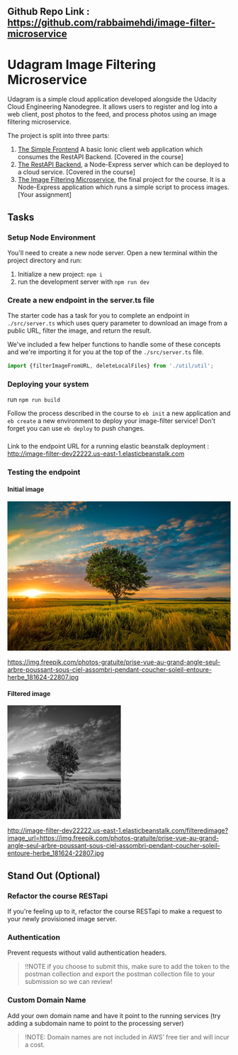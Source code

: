 ## Github Repo Link : <https://github.com/rabbaimehdi/image-filter-microservice>
# Udagram Image Filtering Microservice

Udagram is a simple cloud application developed alongside the Udacity Cloud Engineering Nanodegree. It allows users to register and log into a web client, post photos to the feed, and process photos using an image filtering microservice.

The project is split into three parts:
1. [The Simple Frontend](https://github.com/udacity/cloud-developer/tree/master/course-02/exercises/udacity-c2-frontend)
A basic Ionic client web application which consumes the RestAPI Backend. [Covered in the course]
2. [The RestAPI Backend](https://github.com/udacity/cloud-developer/tree/master/course-02/exercises/udacity-c2-restapi), a Node-Express server which can be deployed to a cloud service. [Covered in the course]
3. [The Image Filtering Microservice](https://github.com/udacity/cloud-developer/tree/master/course-02/project/image-filter-starter-code), the final project for the course. It is a Node-Express application which runs a simple script to process images. [Your assignment]

## Tasks

### Setup Node Environment

You'll need to create a new node server. Open a new terminal within the project directory and run:

1. Initialize a new project: `npm i`
2. run the development server with `npm run dev`

### Create a new endpoint in the server.ts file

The starter code has a task for you to complete an endpoint in `./src/server.ts` which uses query parameter to download an image from a public URL, filter the image, and return the result.

We've included a few helper functions to handle some of these concepts and we're importing it for you at the top of the `./src/server.ts`  file.

```typescript
import {filterImageFromURL, deleteLocalFiles} from './util/util';
```

### Deploying your system
run `npm run build`

Follow the process described in the course to `eb init` a new application and `eb create` a new environment to deploy your image-filter service! Don't forget you can use `eb deploy` to push changes.

### 
Link to the endpoint URL for a running elastic beanstalk deployment :
<http://image-filter-dev22222.us-east-1.elasticbeanstalk.com>

### Testing the endpoint
#### Initial image

![Initial image !](/deployment_screenshots/initialimage.jpg)

<https://img.freepik.com/photos-gratuite/prise-vue-au-grand-angle-seul-arbre-poussant-sous-ciel-assombri-pendant-coucher-soleil-entoure-herbe_181624-22807.jpg>
#### Filtered image

![Filtered image !](/deployment_screenshots/filteredimage.jpg)

<http://image-filter-dev22222.us-east-1.elasticbeanstalk.com/filteredimage?image_url=https://img.freepik.com/photos-gratuite/prise-vue-au-grand-angle-seul-arbre-poussant-sous-ciel-assombri-pendant-coucher-soleil-entoure-herbe_181624-22807.jpg>
## Stand Out (Optional)

### Refactor the course RESTapi

If you're feeling up to it, refactor the course RESTapi to make a request to your newly provisioned image server.

### Authentication

Prevent requests without valid authentication headers.
> !!NOTE if you choose to submit this, make sure to add the token to the postman collection and export the postman collection file to your submission so we can review!

### Custom Domain Name

Add your own domain name and have it point to the running services (try adding a subdomain name to point to the processing server)
> !NOTE: Domain names are not included in AWS’ free tier and will incur a cost.
